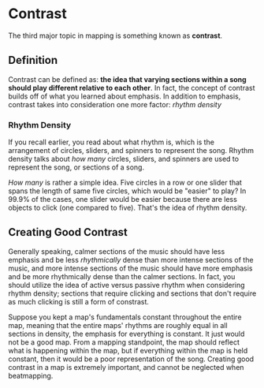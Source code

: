 # Contrast

The third major topic in mapping is something known as **contrast**.

## Definition

Contrast can be defined as: **the idea that varying sections within a song should play different relative to each other**. In fact, the concept of contrast builds off of what you learned about emphasis. In addition to emphasis, contrast takes into consideration one more factor: *rhythm density*

### Rhythm Density

If you recall earlier, you read about what rhythm is, which is the arrangement of circles, sliders, and spinners to represent the song. Rhythm density talks about *how many* circles, sliders, and spinners are used to represent the song, or sections of a song.

*How many* is rather a simple idea. Five circles in a row or one slider that spans the length of same five circles, which would be "easier" to play? In 99.9% of the cases, one slider would be easier because there are less objects to click (one compared to five). That's the idea of rhythm density. 

## Creating Good Contrast

Generally speaking, calmer sections of the music should have less emphasis and be less *rhythmically* dense than more intense sections of the music, and more intense sections of the music should have more emphasis and be more rhythmically dense than the calmer sections. In fact, you should utilize the idea of active versus passive rhythm when considering rhythm density; sections that require clicking and sections that don't require as much clicking is still a form of constrast.

Suppose you kept a map's fundamentals constant throughout the entire map, meaning that the entire maps' rhythms are roughly equal in all sections in density, the emphasis for everything is constant. It just would not be a good map. From a mapping standpoint, the map should reflect what is happening within the map, but if everything within the map is held constant, then it would be a poor representation of the song. Creating good contrast in a map is extremely important, and cannot be neglected when beatmapping.
